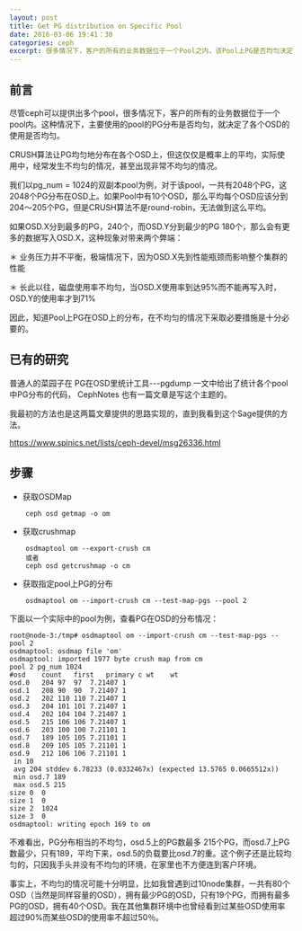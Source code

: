 ```yaml
---
layout: post
title: Get PG distribution on Specific Pool
date: 2016-03-06 19:41：30
categories: ceph
excerpt: 很多情况下，客户的所有的业务数据位于一个Pool之内，该Pool上PG是否均匀决定了OSD使用是否均匀。
---
```


前言
-----
尽管ceph可以提供出多个pool，很多情况下，客户的所有的业务数据位于一个pool内。这种情况下，主要使用的pool的PG分布是否均匀，就决定了各个OSD的使用是否均匀。

CRUSH算法让PG均匀地分布在各个OSD上，但这仅仅是概率上的平均，实际使用中，经常发生不均匀的情况，甚至出现非常不均匀的情况。

我们以pg_num = 1024的双副本pool为例，对于该pool，一共有2048个PG，这2048个PG分布在OSD上。如果Pool中有10个OSD，那么平均每个OSD应该分到204～205个PG，但是CRUSH算法不是round-robin，无法做到这么平均。

如果OSD.X分到最多的PG，240个，而OSD.Y分到最少的PG 180个，那么会有更多的数据写入OSD.X，这种现象对带来两个弊端：

＊ 业务压力并不平衡，极端情况下，因为OSD.X先到性能瓶颈而影响整个集群的性能

＊ 长此以往，磁盘使用率不均匀，当OSD.X使用率到达95%而不能再写入时，OSD.Y的使用率才到71%

因此，知道Pool上PG在OSD上的分布，在不均匀的情况下采取必要措施是十分必要的。




已有的研究
---------
普通人的菜园子在 PG在OSD里统计工具---pgdump 一文中给出了统计各个pool中PG分布的代码，
CephNotes 也有一篇文章是写这个主题的。

我最初的方法也是这两篇文章提供的思路实现的，直到我看到这个Sage提供的方法。

https://www.spinics.net/lists/ceph-devel/msg26336.html



步骤
------
* 获取OSDMap

```
	ceph osd getmap -o om    
```

* 获取crushmap

```
	osdmaptool om --export-crush cm 
	或者 
	ceph osd getcrushmap -o cm
```

* 获取指定pool上PG的分布

```
	osdmaptool om --import-crush cm --test-map-pgs --pool 2
```

下面以一个实际中的pool为例，查看PG在OSD的分布情况：

```
root@node-3:/tmp# osdmaptool om --import-crush cm --test-map-pgs --pool 2
osdmaptool: osdmap file 'om'
osdmaptool: imported 1977 byte crush map from cm
pool 2 pg_num 1024
#osd	count	first	primary	c wt	wt
osd.0	204	97	97	7.21407	1
osd.1	208	90	90	7.21407	1
osd.2	202	110	110	7.21407	1
osd.3	204	101	101	7.21407	1
osd.4	202	104	104	7.21407	1
osd.5	215	106	106	7.21407	1
osd.6	203	100	100	7.21101	1
osd.7	189	105	105	7.21101	1
osd.8	209	105	105	7.21101	1
osd.9	212	106	106	7.21101	1
 in 10
 avg 204 stddev 6.78233 (0.0332467x) (expected 13.5765 0.0665512x))
 min osd.7 189
 max osd.5 215
size 0	0
size 1	0
size 2	1024
size 3	0
osdmaptool: writing epoch 169 to om
```

不难看出，PG分布相当的不均匀，osd.5上的PG数最多 215个PG，而osd.7上PG数最少，只有189，平均下来，osd.5的负载要比osd.7的重。这个例子还是比较均匀的，只因我手头并没有不均匀的环境，在家里也不方便连到客户环境。

事实上，不均匀的情况可能十分明显，比如我曾遇到过10node集群，一共有80个OSD（当然是同样容量的OSD），拥有最少PG的OSD，只有19个PG，而拥有最多PG的OSD，拥有40个OSD。我在其他集群环境中也曾经看到过某些OSD使用率超过90%而某些OSD的使用率不超过50％。

